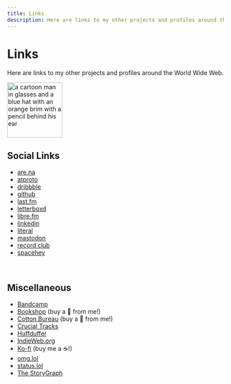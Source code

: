 ```yaml
---
title: Links
description: Here are links to my other projects and profiles around the World Wide Web.
---
```


# Links

Here are links to my other projects and profiles around the World Wide Web.

<div class="bg-color-cycle img-circle" style="width: 128px; height: 128px">
  <img src="/img/meta/nsmsn-hat-transparent-bg.png" alt="a cartoon man in glasses and a blue hat with an orange brim with a pencil behind his ear" width="128" height="128" class="img-circle" loading="lazy"/>
</div>


## Social Links

<ul class="list-multi-col list-social">
    <li><a href="https://www.are.na/nick-simson/channels">are.na</a></li>
    <li><a href="https://blacksky.community/profile/did:plc:34426v334rdehfd2rapmaapr">atproto</a></li>
    <li><a href="https://dribbble.com/nsmsn/">dribbble</a></li>
    <li><a href="https://github.com/nsmsn">github</a></li>
    <li><a href="https://www.last.fm/user/nsmsn">last.fm</a></li>
    <li><a href="https://letterboxd.com/nsmsn/">letterboxd</a></li>
    <li><a href="https://libre.fm/user/nsmsn">libre.fm</a></li>
    <li><a href="https://www.linkedin.com/in/nsmsn/">linkedin</a></li>
    <li><a href="https://literal.club/nsmsn">literal</a></li>
    <li><a href="https://social.lol/@nsmsn">mastodon</a></li>
    <li><a href="https://record.club/nsmsn">record club</a></li>
    <li><a href="https://spacehey.com/nsmsn">spacehey</a></li>
</ul>

&nbsp;

## Miscellaneous

- [Bandcamp](https://bandcamp.com/nsmsn)
- [Bookshop](https://bookshop.org/shop/nsmsn) (buy a 📕 from me!)
- [Cotton Bureau](https://cottonbureau.com/people/nick-simson) (buy a 👕 from me!)
- [Crucial Tracks](https://app.crucialtracks.org/profile/nsmsn)
- [Huffduffer](https://huffduffer.com/nsmsn)
- [IndieWeb.org](https://indieweb.org/User:Nicksimson.com)
- [Ko-fi](https://ko-fi.com/nsmsn) (buy me a ☕!)
- [omg.lol](https://nsmsn.co/)
- [status.lol](https://nsmsn.status.lol/)
- [The StoryGraph](https://app.thestorygraph.com/profile/nsmsn)
